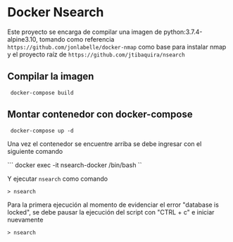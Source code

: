 # Docker Nsearch

Este proyecto se encarga de compilar una imagen de python:3.7.4-alpine3.10, tomando como referencia ``https://github.com/jonlabelle/docker-nmap`` como base para instalar nmap y el proyecto raíz de ``https://github.com/jtibaquira/nsearch``


## Compilar la imagen
``` docker-compose build```

## Montar contenedor con docker-compose
``` docker-compose up -d```

Una vez el contenedor se encuentre arriba se debe ingresar con el siguiente comando

``` docker exec -it nsearch-docker /bin/bash ``

Y ejecutar ``nsearch`` como comando

```
> nsearch
```

Para la primera ejecución al momento de evidenciar el error "database is locked", se debe pausar la ejecución del script con "CTRL + c" e iniciar nuevamente 

```
> nsearch
```